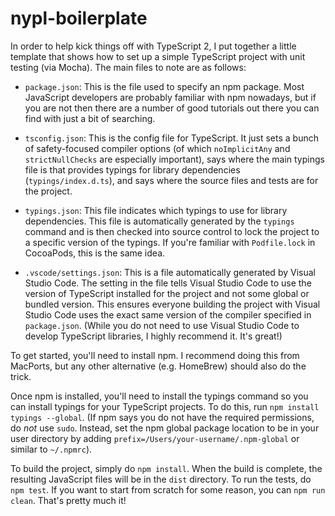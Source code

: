 # nypl-boilerplate

In order to help kick things off with TypeScript 2, I put together a little template that shows how to set up a simple TypeScript project with unit testing (via Mocha). The main files to note are as follows:

* `package.json`: This is the file used to specify an npm package. Most JavaScript developers are probably familiar with npm nowadays, but if you are not then there are a number of good tutorials out there you can find with just a bit of searching.

* `tsconfig.json`: This is the config file for TypeScript. It just sets a bunch of safety-focused compiler options (of which `noImplicitAny` and `strictNullChecks` are especially important), says where the main typings file is that provides typings for library dependencies (`typings/index.d.ts`), and says where the source files and tests are for the project.

* `typings.json`: This file indicates which typings to use for library dependencies. This file is automatically generated by the `typings` command and is then checked into source control to lock the project to a specific version of the typings. If you're familiar with `Podfile.lock` in CocoaPods, this is the same idea.

* `.vscode/settings.json`: This is a file automatically generated by Visual Studio Code. The setting in the file tells Visual Studio Code to use the version of TypeScript installed for the project and not some global or bundled version. This ensures everyone building the project with Visual Studio Code uses the exact same version of the compiler specified in `package.json`. (While you do not need to use Visual Studio Code to develop TypeScript libraries, I highly recommend it. It's great!)

To get started, you'll need to install npm. I recommend doing this from MacPorts, but any other alternative (e.g. HomeBrew) should also do the trick. 

Once npm is installed, you'll need to install the typings command so you can install typings for your TypeScript projects. To do this, run `npm install typings --global`. (If npm says you do not have the required permissions, do _not_ use `sudo`. Instead, set the npm global package location to be in your user directory by adding `prefix=/Users/your-username/.npm-global` or similar to `~/.npmrc`).

To build the project, simply do `npm install`. When the build is complete, the resulting JavaScript files will be in the `dist` directory. To run the tests, do `npm test`. If you want to start from scratch for some reason, you can `npm run clean`. That's pretty much it!
